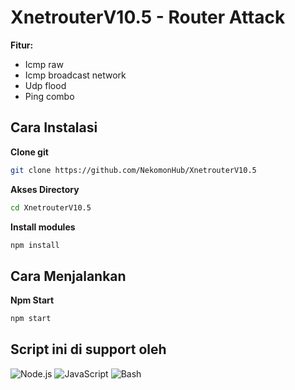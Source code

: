 # XnetrouterV10.5 - Router Attack
**Fitur:**
- Icmp raw
- Icmp broadcast network
- Udp flood
- Ping combo

## Cara Instalasi
**Clone git**
```bash
git clone https://github.com/NekomonHub/XnetrouterV10.5
```
**Akses Directory**
```bash
cd XnetrouterV10.5
```
**Install modules**
```bash
npm install
```
## Cara Menjalankan
**Npm Start**
```bash
npm start
```
## Script ini di support oleh

![Node.js](https://cdn-icons-png.flaticon.com/512/919/919825.png) 
![JavaScript](https://cdn-icons-png.flaticon.com/512/919/919828.png) 
![Bash](https://cdn-icons-png.flaticon.com/512/919/919831.png)
